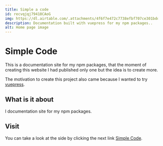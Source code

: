 ```yaml
---
title: Simple a code
id: recvqjqj79418CAoG
img: https://dl.airtable.com/.attachments/4f6f7e472c7738efbf707ce301bddeb0/674700ea/simple_code.png
description: Documentation built with vuepress for my npm packages..
alt: Home page image
---
```


# Simple Code

This is a documentation site for my npm packages, that the moment of creating this website I had published only one but the idea is to create more.

The motivation to create this project also came because I wanted to try [vuepress](https://vuepress.vuejs.org/).

## What is it about
I documentation site for my npm packages.

## Visit
You can take a look at the side by clicking the next link
[Simple Code](https://simple-code.netlify.app/).
